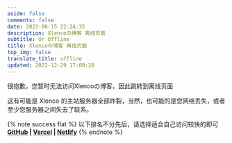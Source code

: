 ```yaml
---
aside: false
comments: false
date: 2022-06-15 22:24:35
description: Xlencoの博客 离线页面
subtitle: Ur Offline
title: Xlencoの博客 离线页面
top_img: false
translate_title: offline
updated: 2022-12-29 17:00:28
---
```

很抱歉，您暂时无法访问Xlencoの博客，因此跳转到离线页面

这有可能是 Xlenco 的主站服务器全部炸裂，当然，也可能的是您网络丢失，或者至少您服务器之间失去了联系。

<!-- 可前往 [**Xlenco的状态页面**](https://uptime.xlenco.top/status/admin) 查看故障详情，请暂时访问下列镜像站点，感谢您的支持与理解！ --> 

{% note success flat %} 以下排名不分先后，请选择适合自己访问较快的即可</br> **[GitHub](https://inxlo.is-a.dev) | [Vercel](https://v.xlenco.top) | [Netlify](https://n.xlenco.top)** {% endnote %}
